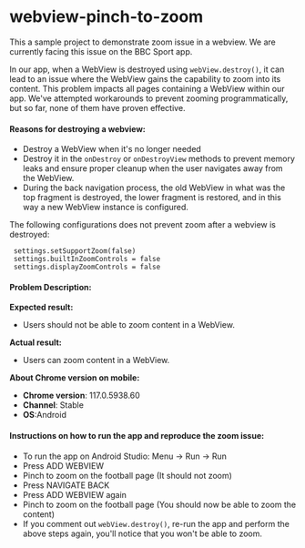 # webview-pinch-to-zoom

This a sample project to demonstrate zoom issue in a webview. We are currently facing this issue on the BBC Sport app.

In our app, when a WebView is destroyed using `webView.destroy()`, it can lead to an issue where the WebView gains the capability to zoom into its content.
This problem impacts all pages containing a WebView within our app. We've attempted workarounds to prevent zooming programmatically, but so far, none of them have proven effective.

#### Reasons for destroying a webview:
* Destroy a WebView when it's no longer needed
* Destroy it in the `onDestroy` or `onDestroyView` methods to prevent memory leaks and ensure proper cleanup when the user navigates away from the WebView.
* During the back navigation process, the old WebView in what was the top fragment is destroyed, the lower fragment is restored, and in this way a new WebView instance is configured.

The following configurations does not prevent zoom after a webview is destroyed:
```
 settings.setSupportZoom(false)
 settings.builtInZoomControls = false
 settings.displayZoomControls = false
```

#### Problem Description:
**Expected result:**
* Users should not be able to zoom content in a WebView.

**Actual result:**
* Users can zoom content in a WebView.

**About Chrome version on mobile:**
* **Chrome version**: 117.0.5938.60
* **Channel**: Stable
* **OS**:Android

#### Instructions on how to run the app and reproduce the zoom issue:

* To run the app on Android Studio: Menu -> Run -> Run
* Press ADD WEBVIEW
* Pinch to zoom on the football page (It should not zoom)
* Press NAVIGATE BACK
* Press ADD WEBVIEW again
* Pinch to zoom on the football page (You should now be able to zoom the content)
* If you comment out `webView.destroy()`, re-run the app and perform the above steps again, you'll notice that you won't be able to zoom.

 

